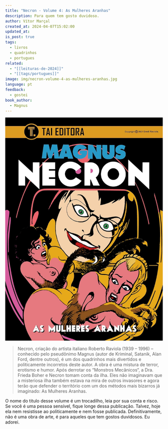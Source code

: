 ```yaml
---
title: "Necron - Volume 4: As Mulheres Aranhas"
description: Para quem tem gosto duvidoso.
author: Vítor Marçal
created_at: 2024-04-07T15:02:00
updated_at: 
is_post: true
tags:
  - livros
  - quadrinhos
  - portugues
related:
  - "[[leituras-de-2024]]"
  - "[[tags/portugues]]"
image: img/necron-volume-4-as-mulheres-aranhas.jpg
language: pt
feedback:
  - gostei
book_author:
  - Magnus
---
```


![necron-volume-4-as-mulheres-aranhas](img/necron-volume-4-as-mulheres-aranhas.jpg)

> Necron, criação do artista italiano Roberto Raviola (1939 – 1996) – conhecido pelo pseudônimo Magnus (autor de Kriminal, Satanik, Alan Ford, dentre outros), é um dos quadrinhos mais divertidos e politicamente incorretos deste autor. A obra é uma mistura de terror, erotismo e humor. Após derrotar os “Monstros Mecânicos“, a Dra. Frieda Boher e Necron tomam conta da ilha. Eles não imaginavam que a misteriosa ilha também estava na mira de outros invasores e agora terão que defender o território com um dos métodos mais bizarros já imaginado: As Mulheres Aranhas.

O nome do titulo desse volume é um trocadilho, leia por sua conta e risco. Se você é uma pessoa sensível, fique longe dessa publicação. Talvez, hoje ela nem resistisse ao politicamente e nem fosse publicada. Definitivamente, não é uma obra de arte, é para aqueles que tem gostos duvidosos. Eu adorei.